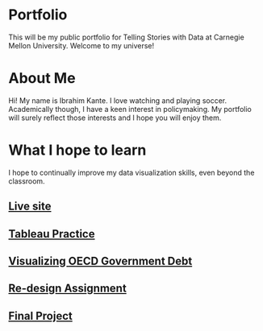 # Portfolio
This will be my public portfolio for Telling Stories with Data at Carnegie Mellon University. Welcome to my universe!

# About Me
Hi! My name is Ibrahim Kante. I love watching and playing soccer. Academically though, I have a keen interest in policymaking. My portfolio will surely reflect those interests and I hope you will enjoy them.

# What I hope to learn
I hope to continually improve my data visualization skills, even beyond the classroom. 

## [Live site](https://hershel1706.github.io/Data-Visualization/)

## [Tableau Practice](https://hershel1706.github.io/Data-Visualization/TableauDemo)

## [Visualizing OECD Government Debt](https://hershel1706.github.io/Data-Visualization/Dataviz2)

## [Re-design Assignment](https://hershel1706.github.io/Data-Visualization/Re-Design)

## [Final Project](https://hershel1706.github.io/Data-Visualization/FinalProject)

